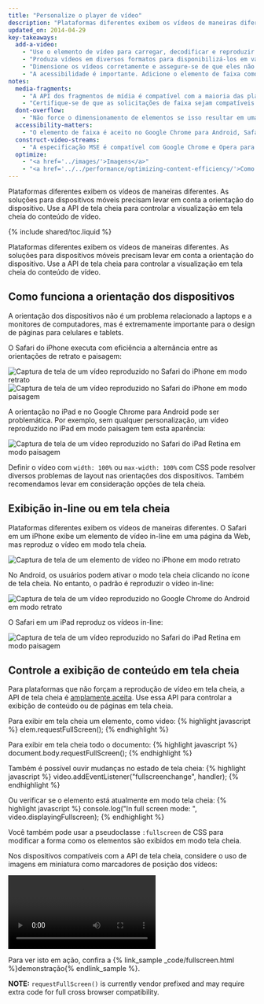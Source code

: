 ```yaml
---
title: "Personalize o player de vídeo"
description: "Plataformas diferentes exibem os vídeos de maneiras diferentes. As soluções para dispositivos móveis precisam levar em conta a orientação do dispositivo. Use a API de tela cheia para controlar a visualização em tela cheia do conteúdo de vídeo."
updated_on: 2014-04-29
key-takeaways:
  add-a-video:
    - "Use o elemento de vídeo para carregar, decodificar e reproduzir vídeos no seu site."
    - "Produza vídeos em diversos formatos para disponibilizá-los em várias plataformas de dispositivos móveis."
    - "Dimensione os vídeos corretamente e assegure-se de que eles não transbordem os recipientes."
    - "A acessibilidade é importante. Adicione o elemento de faixa como um derivado do elemento de vídeo."
notes:
  media-fragments:
    - "A API dos fragmentos de mídia é compatível com a maioria das plataformas, mas não com iOS."
    - "Certifique-se de que as solicitações de faixa sejam compatíveis com seu servidor. As solicitações de faixa são habilitadas por padrão na maioria dos servidores, mas alguns serviços de hospedagem podem desativá-las."
  dont-overflow:
    - "Não force o dimensionamento de elementos se isso resultar em uma proporção diferente do vídeo original. Uma imagem achatada ou alongada tem aparência feia."
  accessibility-matters:
    - "O elemento de faixa é aceito no Google Chrome para Android, Safari (iOS) e em todos os navegadores atuais para computador, exceto Firefox (veja <a href='http://caniuse.com/track' title='Track element support status'>caniuse.com/track</a>). Também existem diversas opções de polyfill disponíveis. Recomendamos o <a href='//www.delphiki.com/html5/playr/' title='Playr track element polyfill'>Playr</a> ou o <a href='//captionatorjs.com/' title='Captionator track'>Captionator</a>."
  construct-video-streams:
    - "A especificação MSE é compatível com Google Chrome e Opera para Android e com o Internet Explorer 11 e Google Chrome para computador, com suporte planejado para <a href='http://wiki.mozilla.org/Platform/MediaSourceExtensions' title='Firefox Media Source Extensions implementation timeline'>Firefox</a>."
  optimize:
    - "<a href='../images/'>Imagens</a>"
    - "<a href='../../performance/optimizing-content-efficiency/'>Como otimizar a eficiência do conteúdo</a>"
---
```


<p class="intro">
  Plataformas diferentes exibem os vídeos de maneiras diferentes. As soluções para dispositivos móveis precisam levar em conta a orientação do dispositivo. Use a API de tela cheia para controlar a visualização em tela cheia do conteúdo de vídeo.
</p>

{% include shared/toc.liquid %}


Plataformas diferentes exibem os vídeos de maneiras diferentes. As soluções para dispositivos móveis precisam levar em conta a orientação do dispositivo. Use a API de tela cheia para controlar a visualização em tela cheia do conteúdo de vídeo.

## Como funciona a orientação dos dispositivos

A orientação dos dispositivos não é um problema relacionado a laptops e a monitores de computadores, mas é extremamente importante para o design de páginas para celulares e tablets.

O Safari do iPhone executa com eficiência a alternância entre as orientações de retrato e paisagem:

<div class="mdl-grid">
  <img class="mdl-cell mdl-cell--6--col" alt="Captura de tela de um vídeo reproduzido no Safari do iPhone em modo retrato" src="images/iPhone-video-playing-portrait.png">
    <img class="mdl-cell mdl-cell--6--col" alt="Captura de tela de um vídeo reproduzido no Safari do iPhone em modo paisagem" src="images/iPhone-video-playing-landscape.png">
</div>

A orientação no iPad e no Google Chrome para Android pode ser problemática.
Por exemplo, sem qualquer personalização, um vídeo reproduzido no iPad em modo paisagem tem esta aparência:

<img class="center" alt="Captura de tela de um vídeo reproduzido no Safari do iPad Retina em modo paisagem"
src="images/iPad-Retina-landscape-video-playing.png">

Definir o vídeo com `width: 100%` ou `max-width: 100%` com CSS pode resolver diversos problemas de layout nas orientações dos dispositivos. Também recomendamos levar em consideração opções de tela cheia.

## Exibição in-line ou em tela cheia

Plataformas diferentes exibem os vídeos de maneiras diferentes. O Safari em um iPhone exibe um elemento de vídeo in-line em uma página da Web, mas reproduz o vídeo em modo tela cheia.

<img class="center" alt="Captura de tela de um elemento de vídeo no iPhone em modo retrato" src="images/iPhone-video-with-poster.png">

No Android, os usuários podem ativar o modo tela cheia clicando no ícone de tela cheia. No entanto, o padrão é reproduzir o vídeo in-line:

<img class="center" alt="Captura de tela de um vídeo reproduzido no Google Chrome do Android em modo retrato" src="images/Chrome-Android-video-playing-portrait-3x5.png">

O Safari em um iPad reproduz os vídeos in-line:

<img class="center" alt="Captura de tela de um vídeo reproduzido no Safari do iPad Retina em modo paisagem" src="images/iPad-Retina-landscape-video-playing.png">

## Controle a exibição de conteúdo em tela cheia

Para plataformas que não forçam a reprodução de vídeo em tela cheia, a API de tela cheia é [amplamente aceita](//caniuse.com/fullscreen). Use essa API para controlar a exibição de conteúdo ou de páginas em tela cheia.

Para exibir em tela cheia um elemento, como video:
{% highlight javascript %}
elem.requestFullScreen();
{% endhighlight %}

Para exibir em tela cheia todo o documento:
{% highlight javascript %}
document.body.requestFullScreen();
{% endhighlight %}

Também é possível ouvir mudanças no estado de tela cheia:
{% highlight javascript %}
video.addEventListener("fullscreenchange", handler);
{% endhighlight %}

Ou verificar se o elemento está atualmente em modo tela cheia:
{% highlight javascript %}
console.log("In full screen mode: ", video.displayingFullscreen);
{% endhighlight %}

Você também pode usar a pseudoclasse `:fullscreen` de CSS para modificar a forma como os elementos são exibidos em modo tela cheia.

Nos dispositivos compatíveis com a API de tela cheia, considere o uso de imagens em miniatura como marcadores de posição dos vídeos:

<video autoplay loop class="center">
  <source src="video/fullscreen.webm" type="video/webm">
  <source src="video/fullscreen.mp4" type="video/mp4">
     <p>Este navegador não oferece suporte ao elemento de vídeo.</p>
</video>

Para ver isto em ação, confira a {% link_sample _code/fullscreen.html %}demonstração{% endlink_sample %}.

**NOTE:** `requestFullScreen()` is currently vendor prefixed and may require
extra code for full cross browser compatibility.



